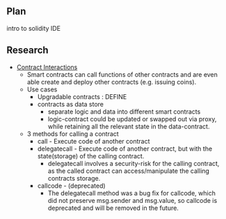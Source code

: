 
## Plan

intro to solidity IDE


## Research
- [Contract Interactions](https://zupzup.org/smart-contract-interaction/)
  - Smart contracts can call functions of other contracts and are even able create and deploy other contracts (e.g. issuing coins).
  - Use cases
    - Upgradable contracts : DEFINE
    - contracts as data store
      - separate logic and data into different smart contracts
      - logic-contract could be updated or swapped out via proxy, while retaining all the relevant state in the data-contract.
  - 3 methods for calling a contract
    - call - Execute code of another contract
    - delegatecall - Execute code of another contract, but with the state(storage) of the calling contract.
      - delegatecall involves a security-risk for the calling contract, as the called contract can access/manipulate the calling contracts storage.
    - callcode - (deprecated)
      - The delegatecall method was a bug fix for callcode, which did not preserve msg.sender and msg.value, so callcode is deprecated and will be removed in the future.
